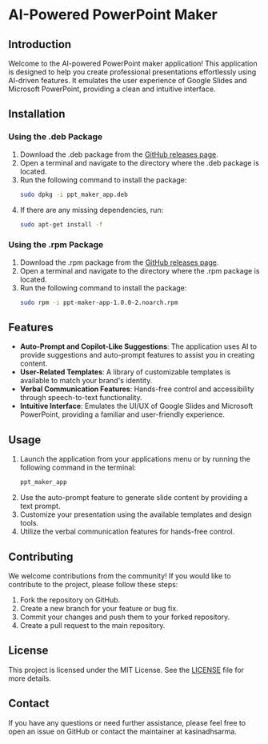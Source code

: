 # AI-Powered PowerPoint Maker

## Introduction
Welcome to the AI-powered PowerPoint maker application! This application is designed to help you create professional presentations effortlessly using AI-driven features. It emulates the user experience of Google Slides and Microsoft PowerPoint, providing a clean and intuitive interface.

## Installation
### Using the .deb Package
1. Download the .deb package from the [GitHub releases page](https://github.com/VishwamAI/Powerpoint/releases/tag/v1.0.0-pre).
2. Open a terminal and navigate to the directory where the .deb package is located.
3. Run the following command to install the package:
   ```bash
   sudo dpkg -i ppt_maker_app.deb
   ```
4. If there are any missing dependencies, run:
   ```bash
   sudo apt-get install -f
   ```

### Using the .rpm Package
1. Download the .rpm package from the [GitHub releases page](https://github.com/VishwamAI/Powerpoint/releases/tag/v1.0.0-pre).
2. Open a terminal and navigate to the directory where the .rpm package is located.
3. Run the following command to install the package:
   ```bash
   sudo rpm -i ppt-maker-app-1.0.0-2.noarch.rpm
   ```

## Features
- **Auto-Prompt and Copilot-Like Suggestions**: The application uses AI to provide suggestions and auto-prompt features to assist you in creating content.
- **User-Related Templates**: A library of customizable templates is available to match your brand's identity.
- **Verbal Communication Features**: Hands-free control and accessibility through speech-to-text functionality.
- **Intuitive Interface**: Emulates the UI/UX of Google Slides and Microsoft PowerPoint, providing a familiar and user-friendly experience.

## Usage
1. Launch the application from your applications menu or by running the following command in the terminal:
   ```bash
   ppt_maker_app
   ```
2. Use the auto-prompt feature to generate slide content by providing a text prompt.
3. Customize your presentation using the available templates and design tools.
4. Utilize the verbal communication features for hands-free control.

## Contributing
We welcome contributions from the community! If you would like to contribute to the project, please follow these steps:
1. Fork the repository on GitHub.
2. Create a new branch for your feature or bug fix.
3. Commit your changes and push them to your forked repository.
4. Create a pull request to the main repository.

## License
This project is licensed under the MIT License. See the [LICENSE](LICENSE) file for more details.

## Contact
If you have any questions or need further assistance, please feel free to open an issue on GitHub or contact the maintainer at kasinadhsarma.
